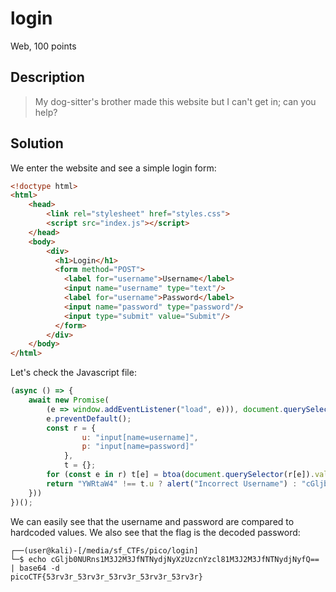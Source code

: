 # login
Web, 100 points

## Description

> My dog-sitter's brother made this website but I can't get in; can you help?

## Solution

We enter the website and see a simple login form:

```html
<!doctype html>
<html>
    <head>
        <link rel="stylesheet" href="styles.css">
        <script src="index.js"></script>
    </head>
    <body>
        <div>
          <h1>Login</h1>
          <form method="POST">
            <label for="username">Username</label>
            <input name="username" type="text"/>
            <label for="username">Password</label>
            <input name="password" type="password"/>
            <input type="submit" value="Submit"/>
          </form>
        </div>
    </body>
</html>
```

Let's check the Javascript file:

```javascript
(async () => {
    await new Promise(
        (e => window.addEventListener("load", e))), document.querySelector("form").addEventListener("submit", (e => {
        e.preventDefault();
        const r = {
                u: "input[name=username]",
                p: "input[name=password]"
            },
            t = {};
        for (const e in r) t[e] = btoa(document.querySelector(r[e]).value).replace(/=/g, "");
        return "YWRtaW4" !== t.u ? alert("Incorrect Username") : "cGljb0NURns1M3J2M3JfNTNydjNyXzUzcnYzcl81M3J2M3JfNTNydjNyfQ" !== t.p ? alert("Incorrect Password") : void alert(`Correct Password! Your flag is ${atob(t.p)}.`)
    }))
})();
```

We can easily see that the username and password are compared to hardcoded values. We also see that the flag is the decoded password:

```console
┌──(user@kali)-[/media/sf_CTFs/pico/login]
└─$ echo cGljb0NURns1M3J2M3JfNTNydjNyXzUzcnYzcl81M3J2M3JfNTNydjNyfQ== | base64 -d
picoCTF{53rv3r_53rv3r_53rv3r_53rv3r_53rv3r}
```